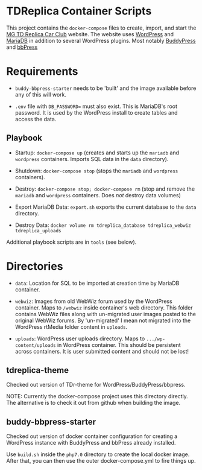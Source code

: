 # TDReplica Container Scripts

This project contains the `docker-compose` files to create, import, and start the [MG TD Replica Car Club](http://tdreplica.com) website. The website uses [WordPress](http://wordpress.org) and [MariaDB](http://mariadb.com) in addition to several WordPress plugins. Most notably [BuddyPress](http://buddypress.org) and [bbPress](http://bbpress.org)

# Requirements

* `buddy-bbpress-starter` needs to be 'built' and the image available before any of this
will work.

* `.env` file with `DB_PASSWORD=` must also exist. This is MariaDB's root password. It is used by the WordPress install to create tables and access the data.

## Playbook

* Startup: `docker-compose up` (creates and starts up the `mariadb` and `wordpress` containers. Imports SQL data in the `data` directory).

* Shutdown: `docker-compose stop` (stops the `mariadb` and `wordpress` containers).

* Destroy: `docker-compose stop; docker-compose rm` (stop and remove the `mariadb` and `wordpress` containers. Does *not* destroy data volumes)

* Export MariaDB Data: `export.sh` exports the current database to the `data` directory.

* Destroy Data: `docker volume rm tdreplica_database tdreplica_webwiz tdreplica_uploads`

Additional playbook scripts are in `tools` (see below).

# Directories

* `data`: Location for SQL to be imported at creation time by MariaDB container.

* `webwiz`: Images from old WebWiz forum used by the WordPress container. Maps to `/webwiz` inside container's web directory. This folder contains WebWiz files along with un-migrated user images posted to the original WebWiz forums. By 'un-migrated' I mean not migrated into the WordPress rtMedia folder content in `uploads`.

* `uploads`: WordPress user uploads directory. Maps to `.../wp-content/uploads` in WordPress container. This should be persistent across containers. It is user submitted content and should not be lost!

## tdreplica-theme
Checked out version of TDr-theme for WordPress/BuddyPress/bbpress.

NOTE: Currently the docker-compose project uses this directory directly. 
The alternative is to check it out from github when building the image.

## buddy-bbpress-starter
Checked out version of docker container configuration for creating a
WordPress instance with BuddyPress and bbPress already installed.

Use `build.sh` inside the `php7.0` directory to create the local docker image.
After that, you can then use the outer docker-compose.yml to fire things up.
